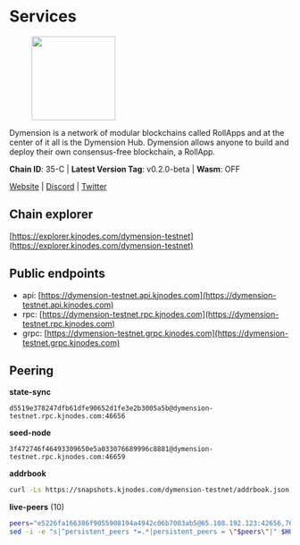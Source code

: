# Services

<figure><img src="https://raw.githubusercontent.com/kj89/testnet_manuals/main/pingpub/logos/dymension.png" width="150" alt=""><figcaption></figcaption></figure>

Dymension is a network of modular blockchains called RollApps  and at the center of it all is the Dymension Hub. Dymension  allows anyone to build and deploy their own consensus-free blockchain, a RollApp.

**Chain ID**: 35-C | **Latest Version Tag**: v0.2.0-beta | **Wasm**: OFF

[Website](https://dymension.xyz/) | [Discord](https://discord.gg/dymension) | [Twitter](https://twitter.com/dymensionXYZ)




## Chain explorer
[https://explorer.kjnodes.com/dymension-testnet](https://explorer.kjnodes.com/dymension-testnet)

## Public endpoints

* api: [https://dymension-testnet.api.kjnodes.com](https://dymension-testnet.api.kjnodes.com)
* rpc: [https://dymension-testnet.rpc.kjnodes.com](https://dymension-testnet.rpc.kjnodes.com)
* grpc: [https://dymension-testnet.grpc.kjnodes.com](https://dymension-testnet.grpc.kjnodes.com)

## Peering

**state-sync**

```text
d5519e378247dfb61dfe90652d1fe3e2b3005a5b@dymension-testnet.rpc.kjnodes.com:46656
```

**seed-node**

```text
3f472746f46493309650e5a033076689996c8881@dymension-testnet.rpc.kjnodes.com:46659
```

**addrbook**
```bash
curl -Ls https://snapshots.kjnodes.com/dymension-testnet/addrbook.json > $HOME/.dymension/config/addrbook.json
```

**live-peers** (10)
```bash
peers="e5226fa166386f9055908194a4942c06b7003ab5@65.108.192.123:42656,76fb074cb54791afa399979ca863da211404bad6@65.109.86.236:27656,747d05bfe9f3e0c2e0462ac351c577699e1d9b8c@207.244.244.194:26656,af97c76448e6a5d7671c6523f38fc48cc7273da7@217.76.59.46:26656,5cb8118bd9f6356e52a6c0a68b2860c28c49f422@34.229.146.239:26656,77791ee9b1eb56682335c451c296f450ee649c01@44.209.89.17:26656,f8175ce7bc19d015ec17083fe19b80eae2bd2a9c@65.21.239.60:46656,0996622e0d51b51cdfb2e8bed752968693f87e10@109.205.180.254:26656,139340424dddf85e54e0a54179d06875013e1e39@65.109.87.88:24656,d5519e378247dfb61dfe90652d1fe3e2b3005a5b@65.109.68.190:46656"
sed -i -e "s|^persistent_peers *=.*|persistent_peers = \"$peers\"|" $HOME/.dymension/config/config.toml
```
